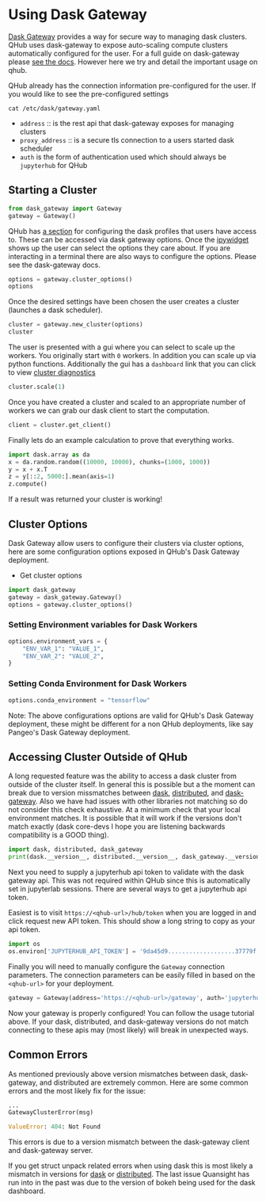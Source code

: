 # Using Dask Gateway

[Dask Gateway](https://gateway.dask.org/) provides a way for secure
way to managing dask clusters. QHub uses dask-gateway to expose
auto-scaling compute clusters automatically configured for the
user. For a full guide on dask-gateway please [see the
docs](https://gateway.dask.org/usage.html). However here we try and
detail the important usage on qhub.

QHub already has the connection information pre-configured for the
user. If you would like to see the pre-configured settings 

```shell
cat /etc/dask/gateway.yaml
```

 - `address` :: is the rest api that dask-gateway exposes for managing clusters
 - `proxy_address` :: is a secure tls connection to a users started dask scheduler
 - `auth` is the form of authentication used which should always be `jupyterhub` for QHub
 
## Starting a Cluster

```python
from dask_gateway import Gateway
gateway = Gateway()
```

QHub has [a
section](https://docs.qhub.dev/en/latest/source/02_get_started/04_configuration.html#profiles)
for configuring the dask profiles that users have access to. These can
be accessed via dask gateway options. Once the
[ipywidget](https://ipywidgets.readthedocs.io/en/latest/) shows up the
user can select the options they care about. If you are interacting in
a terminal there are also ways to configure the options. Please see
the dask-gateway docs.

```python
options = gateway.cluster_options()
options
```

Once the desired settings have been chosen the user creates a cluster
(launches a dask scheduler).

```python
cluster = gateway.new_cluster(options)
cluster
```

The user is presented with a gui where you can select to scale up the
workers. You originally start with `0` workers. In addition you can
scale up via python functions. Additionally the gui has a `dashboard`
link that you can click to view [cluster
diagnostics](https://docs.dask.org/en/latest/diagnostics-distributed.html)

```python
cluster.scale(1)
```

Once you have created a cluster and scaled to an appropriate number of
workers we can grab our dask client to start the computation.

```python
client = cluster.get_client()
```

Finally lets do an example calculation to prove that everything works.

```python
import dask.array as da
x = da.random.random((10000, 10000), chunks=(1000, 1000))
y = x + x.T
z = y[::2, 5000:].mean(axis=1)
z.compute()
```

If a result was returned your cluster is working!

## Cluster Options

Dask Gateway allow users to configure their clusters via cluster options, here
are some configuration options exposed in QHub's Dask Gateway deployment.

* Get cluster options

```python
import dask_gateway
gateway = dask_gateway.Gateway()
options = gateway.cluster_options()
```

### Setting Environment variables for Dask Workers

```python
options.environment_vars = {
    "ENV_VAR_1": "VALUE_1",
    "ENV_VAR_2": "VALUE_2",
}
```

### Setting Conda Environment for Dask Workers

```python
options.conda_environment = "tensorflow"
```

Note: The above configurations options are valid for QHub's Dask Gateway deployment,
these might be different for a non QHub deployments, like say Pangeo's
Dask Gateway deployment.


## Accessing Cluster Outside of QHub

A long requested feature was the ability to access a dask cluster from
outside of the cluster itself. In general this is possible but a the
moment can break due to version missmatches between
[dask](https://dask.org/),
[distributed](https://distributed.dask.org/en/latest/), and
[dask-gateway](https://gateway.dask.org/). Also we have had issues
with other libraries not matching so do not consider this check
exhaustive. At a minimum check that your local environment matches. It
is possible that it will work if the versions don't match exactly
(dask core-devs I hope you are listening backwards compatibility is a
GOOD thing).

```python
import dask, distributed, dask_gateway
print(dask.__version__, distributed.__version__, dask_gateway.__version__)
```

Next you need to supply a jupyterhub api token to validate with the
dask gateway api. This was not required within QHub since this is
automatically set in jupyterlab sessions. There are several ways to
get a jupyterhub api token.

Easiest is to visit `https://<qhub-url>/hub/token` when you are logged
in and click request new API token. This should show a long string to
copy as your api token.

```python
import os
os.environ['JUPYTERHUB_API_TOKEN'] = '9da45d9...................37779f'
```

Finally you will need to manually configure the `Gateway` connection
parameters. The connection parameters can be easily filled in based on
the `<qhub-url>` for your deployment.

```python
gateway = Gateway(address='https://<qhub-url>/gateway', auth='jupyterhub', proxy_address='tcp://<qhub-url>:8786')
```

Now your gateway is properly configured! You can follow the usage
tutorial above. If your dask, distributed, and dask-gateway versions
do not match connecting to these apis may (most likely) will break in
unexpected ways.

## Common Errors

As mentioned previously above version mismatches between dask,
dask-gateway, and distributed are extremely common. Here are some
common errors and the most likely fix for the issue:

```python
...
GatewayClusterError(msg)

ValueError: 404: Not Found
```

This errors is due to a version mismatch between the dask-gateway
client and dask-gateway server.

If you get struct unpack related errors when using dask this is most
likely a mismatch in versions for
[dask](https://pypi.org/project/dask/) or
[distributed](https://pypi.org/project/distributed/). The last issue
Quansight has run into in the past was due to the version of bokeh
being used for the dask dashboard.
